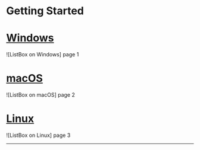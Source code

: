 # Getting Started


# [Windows](#tab/screenshot-windows)
![ListBox on Windows] page 1
# [macOS](#tab/screenshot-macos)
![ListBox on macOS] page 2
# [Linux](#tab/screenshot-linux)
![ListBox on Linux] page 3
***
